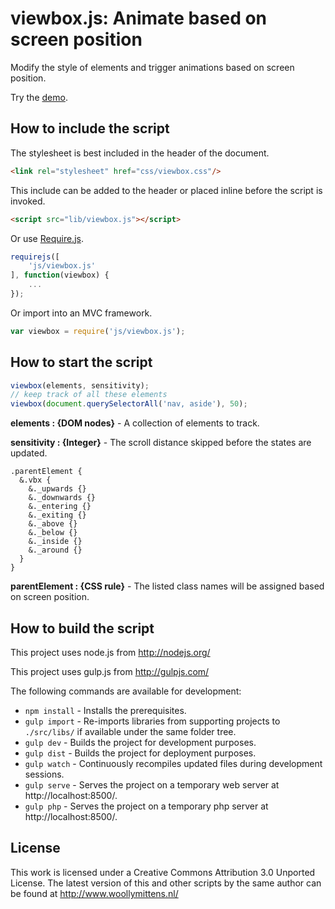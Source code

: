 # viewbox.js: Animate based on screen position

Modify the style of elements and trigger animations based on screen position.

Try the <a href="http://www.woollymittens.nl/default.php?url=useful-viewbox">demo</a>.

## How to include the script

The stylesheet is best included in the header of the document.

```html
<link rel="stylesheet" href="css/viewbox.css"/>
```

This include can be added to the header or placed inline before the script is invoked.

```html
<script src="lib/viewbox.js"></script>
```

Or use [Require.js](https://requirejs.org/).

```js
requirejs([
	'js/viewbox.js'
], function(viewbox) {
	...
});
```

Or import into an MVC framework.

```js
var viewbox = require('js/viewbox.js');
```

## How to start the script

```javascript
viewbox(elements, sensitivity);
// keep track of all these elements
viewbox(document.querySelectorAll('nav, aside'), 50);
```

**elements : {DOM nodes}** - A collection of elements to track.

**sensitivity : {Integer}** - The scroll distance skipped before the states are updated.

```less
.parentElement {
  &.vbx {
    &._upwards {}
    &._downwards {}
    &._entering {}
    &._exiting {}
    &._above {}
    &._below {}
    &._inside {}
    &._around {}
  }
}
```

**parentElement : {CSS rule}** - The listed class names will be assigned based on screen position.

## How to build the script

This project uses node.js from http://nodejs.org/

This project uses gulp.js from http://gulpjs.com/

The following commands are available for development:
+ `npm install` - Installs the prerequisites.
+ `gulp import` - Re-imports libraries from supporting projects to `./src/libs/` if available under the same folder tree.
+ `gulp dev` - Builds the project for development purposes.
+ `gulp dist` - Builds the project for deployment purposes.
+ `gulp watch` - Continuously recompiles updated files during development sessions.
+ `gulp serve` - Serves the project on a temporary web server at http://localhost:8500/.
+ `gulp php` - Serves the project on a temporary php server at http://localhost:8500/.

## License

This work is licensed under a Creative Commons Attribution 3.0 Unported License. The latest version of this and other scripts by the same author can be found at http://www.woollymittens.nl/
